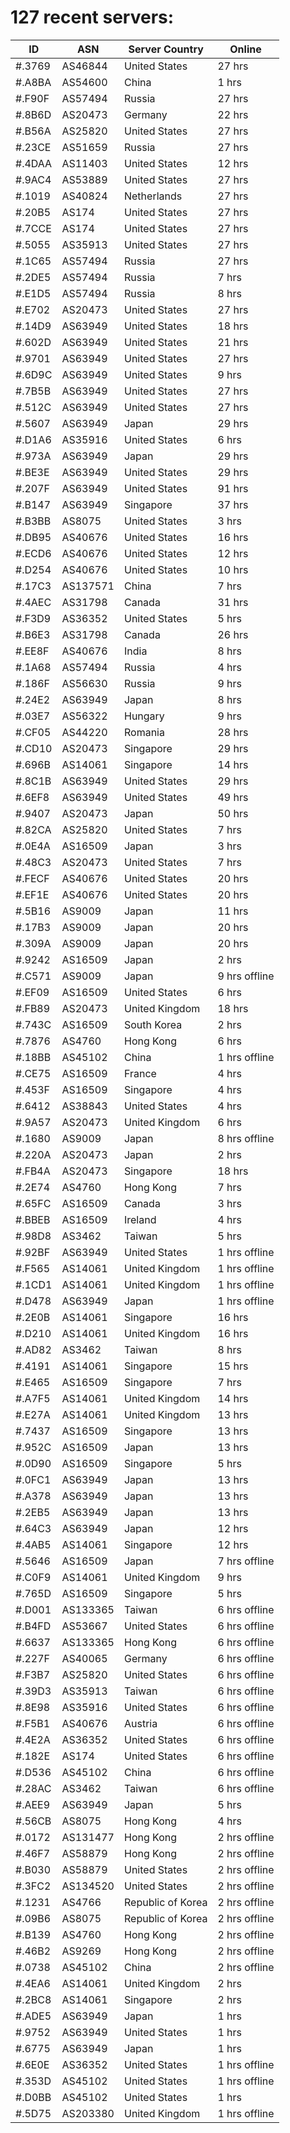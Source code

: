 # 127 recent servers:

| ID | ASN | Server Country | Online |
| ------ | ------ | ------ | ------ |
| #.3769 | AS46844 | United States | 27 hrs |
| #.A8BA | AS54600 | China | 1 hrs |
| #.F90F | AS57494 | Russia | 27 hrs |
| #.8B6D | AS20473 | Germany | 22 hrs |
| #.B56A | AS25820 | United States | 27 hrs |
| #.23CE | AS51659 | Russia | 27 hrs |
| #.4DAA | AS11403 | United States | 12 hrs |
| #.9AC4 | AS53889 | United States | 27 hrs |
| #.1019 | AS40824 | Netherlands | 27 hrs |
| #.20B5 | AS174 | United States | 27 hrs |
| #.7CCE | AS174 | United States | 27 hrs |
| #.5055 | AS35913 | United States | 27 hrs |
| #.1C65 | AS57494 | Russia | 27 hrs |
| #.2DE5 | AS57494 | Russia | 7 hrs |
| #.E1D5 | AS57494 | Russia | 8 hrs |
| #.E702 | AS20473 | United States | 27 hrs |
| #.14D9 | AS63949 | United States | 18 hrs |
| #.602D | AS63949 | United States | 21 hrs |
| #.9701 | AS63949 | United States | 27 hrs |
| #.6D9C | AS63949 | United States | 9 hrs |
| #.7B5B | AS63949 | United States | 27 hrs |
| #.512C | AS63949 | United States | 27 hrs |
| #.5607 | AS63949 | Japan | 29 hrs |
| #.D1A6 | AS35916 | United States | 6 hrs |
| #.973A | AS63949 | Japan | 29 hrs |
| #.BE3E | AS63949 | United States | 29 hrs |
| #.207F | AS63949 | United States | 91 hrs |
| #.B147 | AS63949 | Singapore | 37 hrs |
| #.B3BB | AS8075 | United States | 3 hrs |
| #.DB95 | AS40676 | United States | 16 hrs |
| #.ECD6 | AS40676 | United States | 12 hrs |
| #.D254 | AS40676 | United States | 10 hrs |
| #.17C3 | AS137571 | China | 7 hrs |
| #.4AEC | AS31798 | Canada | 31 hrs |
| #.F3D9 | AS36352 | United States | 5 hrs |
| #.B6E3 | AS31798 | Canada | 26 hrs |
| #.EE8F | AS40676 | India | 8 hrs |
| #.1A68 | AS57494 | Russia | 4 hrs |
| #.186F | AS56630 | Russia | 9 hrs |
| #.24E2 | AS63949 | Japan | 8 hrs |
| #.03E7 | AS56322 | Hungary | 9 hrs |
| #.CF05 | AS44220 | Romania | 28 hrs |
| #.CD10 | AS20473 | Singapore | 29 hrs |
| #.696B | AS14061 | Singapore | 14 hrs |
| #.8C1B | AS63949 | United States | 29 hrs |
| #.6EF8 | AS63949 | United States | 49 hrs |
| #.9407 | AS20473 | Japan | 50 hrs |
| #.82CA | AS25820 | United States | 7 hrs |
| #.0E4A | AS16509 | Japan | 3 hrs |
| #.48C3 | AS20473 | United States | 7 hrs |
| #.FECF | AS40676 | United States | 20 hrs |
| #.EF1E | AS40676 | United States | 20 hrs |
| #.5B16 | AS9009 | Japan | 11 hrs |
| #.17B3 | AS9009 | Japan | 20 hrs |
| #.309A | AS9009 | Japan | 20 hrs |
| #.9242 | AS16509 | Japan | 2 hrs |
| #.C571 | AS9009 | Japan | 9 hrs offline |
| #.EF09 | AS16509 | United States | 6 hrs |
| #.FB89 | AS20473 | United Kingdom | 18 hrs |
| #.743C | AS16509 | South Korea | 2 hrs |
| #.7876 | AS4760 | Hong Kong | 6 hrs |
| #.18BB | AS45102 | China | 1 hrs offline |
| #.CE75 | AS16509 | France | 4 hrs |
| #.453F | AS16509 | Singapore | 4 hrs |
| #.6412 | AS38843 | United States | 4 hrs |
| #.9A57 | AS20473 | United Kingdom | 6 hrs |
| #.1680 | AS9009 | Japan | 8 hrs offline |
| #.220A | AS20473 | Japan | 2 hrs |
| #.FB4A | AS20473 | Singapore | 18 hrs |
| #.2E74 | AS4760 | Hong Kong | 7 hrs |
| #.65FC | AS16509 | Canada | 3 hrs |
| #.BBEB | AS16509 | Ireland | 4 hrs |
| #.98D8 | AS3462 | Taiwan | 5 hrs |
| #.92BF | AS63949 | United States | 1 hrs offline |
| #.F565 | AS14061 | United Kingdom | 1 hrs offline |
| #.1CD1 | AS14061 | United Kingdom | 1 hrs offline |
| #.D478 | AS63949 | Japan | 1 hrs offline |
| #.2E0B | AS14061 | Singapore | 16 hrs |
| #.D210 | AS14061 | United Kingdom | 16 hrs |
| #.AD82 | AS3462 | Taiwan | 8 hrs |
| #.4191 | AS14061 | Singapore | 15 hrs |
| #.E465 | AS16509 | Singapore | 7 hrs |
| #.A7F5 | AS14061 | United Kingdom | 14 hrs |
| #.E27A | AS14061 | United Kingdom | 13 hrs |
| #.7437 | AS16509 | Singapore | 13 hrs |
| #.952C | AS16509 | Japan | 13 hrs |
| #.0D90 | AS16509 | Singapore | 5 hrs |
| #.0FC1 | AS63949 | Japan | 13 hrs |
| #.A378 | AS63949 | Japan | 13 hrs |
| #.2EB5 | AS63949 | Japan | 13 hrs |
| #.64C3 | AS63949 | Japan | 12 hrs |
| #.4AB5 | AS14061 | Singapore | 12 hrs |
| #.5646 | AS16509 | Japan | 7 hrs offline |
| #.C0F9 | AS14061 | United Kingdom | 9 hrs |
| #.765D | AS16509 | Singapore | 5 hrs |
| #.D001 | AS133365 | Taiwan | 6 hrs offline |
| #.B4FD | AS53667 | United States | 6 hrs offline |
| #.6637 | AS133365 | Hong Kong | 6 hrs offline |
| #.227F | AS40065 | Germany | 6 hrs offline |
| #.F3B7 | AS25820 | United States | 6 hrs offline |
| #.39D3 | AS35913 | Taiwan | 6 hrs offline |
| #.8E98 | AS35916 | United States | 6 hrs offline |
| #.F5B1 | AS40676 | Austria | 6 hrs offline |
| #.4E2A | AS36352 | United States | 6 hrs offline |
| #.182E | AS174 | United States | 6 hrs offline |
| #.D536 | AS45102 | China | 6 hrs offline |
| #.28AC | AS3462 | Taiwan | 6 hrs offline |
| #.AEE9 | AS63949 | Japan | 5 hrs |
| #.56CB | AS8075 | Hong Kong | 4 hrs |
| #.0172 | AS131477 | Hong Kong | 2 hrs offline |
| #.46F7 | AS58879 | Hong Kong | 2 hrs offline |
| #.B030 | AS58879 | United States | 2 hrs offline |
| #.3FC2 | AS134520 | United States | 2 hrs offline |
| #.1231 | AS4766 | Republic of Korea | 2 hrs offline |
| #.09B6 | AS8075 | Republic of Korea | 2 hrs offline |
| #.B139 | AS4760 | Hong Kong | 2 hrs offline |
| #.46B2 | AS9269 | Hong Kong | 2 hrs offline |
| #.0738 | AS45102 | China | 2 hrs offline |
| #.4EA6 | AS14061 | United Kingdom | 2 hrs |
| #.2BC8 | AS14061 | Singapore | 2 hrs |
| #.ADE5 | AS63949 | Japan | 1 hrs |
| #.9752 | AS63949 | United States | 1 hrs |
| #.6775 | AS63949 | Japan | 1 hrs |
| #.6E0E | AS36352 | United States | 1 hrs offline |
| #.353D | AS45102 | United States | 1 hrs offline |
| #.D0BB | AS45102 | United States | 1 hrs |
| #.5D75 | AS203380 | United Kingdom | 1 hrs offline |

